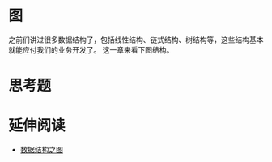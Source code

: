 # 图
之前们讲过很多数据结构了，包括线性结构、链式结构、树结构等，这些结构基本就能应付我们的业务开发了。
这一章来看下图结构。


# 思考题

# 延伸阅读
- [数据结构之图](https://www.zybuluo.com/guoxs/note/249812)
